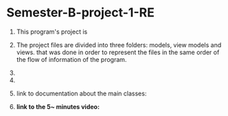 # Semester-B-project-1-RE

1. This program's project is 

2. The project files are divided into three folders: models, view models and views. that was done in order to represent the files in the same order of the flow of information of the program.
   

3.

4.

5. link to documentation about the main classes: <add link here>

6. **link to the 5~ minutes video:**
<add link here>
